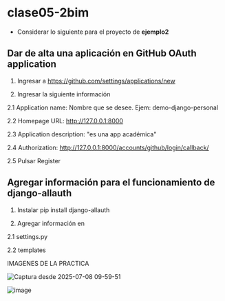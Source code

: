 # clase05-2bim

* Considerar lo siguiente para el proyecto de **ejemplo2**

## Dar de alta una aplicación en GitHub OAuth application

1. Ingresar a https://github.com/settings/applications/new

2. Ingresar la siguiente información

2.1 Application name: Nombre que se desee. Ejem: demo-django-personal

2.2 Homepage URL: http://127.0.0.1:8000

2.3 Application description: "es una app académica"

2.4 Authorization: http://127.0.0.1:8000/accounts/github/login/callback/

2.5 Pulsar Register

## Agregar información para el funcionamiento de django-allauth

1. Instalar pip install django-allauth

2. Agregar información en

2.1 settings.py

2.2 templates


IMAGENES DE LA PRACTICA

![Captura desde 2025-07-08 09-59-51](https://github.com/user-attachments/assets/932af492-d72b-406f-aea4-30e4e670e537)


![image](https://github.com/user-attachments/assets/a54ec2ad-99d8-497a-8228-d0872fc37344)

